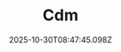 ---
title: "Cdm"
description: ""
image: "/uploads/photos/0029-Cdm.webp"
display: "/uploads/photos/0029-Cdm-display.webp"
thumbnail: "/uploads/photos/0029-Cdm-thumb.webp"
width: 6000
height: 4000
featured: false
date: 2025-10-30T08:47:45.098Z
order: 0
---